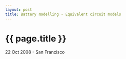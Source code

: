 ```yaml
---
layout: post
title: Battery modelling - Equivalent circuit models
---
```


{{ page.title }}
================

<p class="meta">22 Oct 2008 - San Francisco</p>

